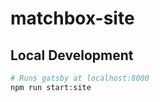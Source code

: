 # matchbox-site

## Local Development
```bash
# Runs gatsby at localhost:8000
npm run start:site
```
